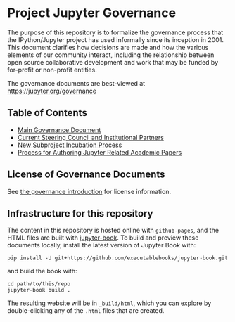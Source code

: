 # Project Jupyter Governance

The purpose of this repository is to formalize the governance process that the IPython/Jupyter project has used informally since its inception in 2001. This document clarifies how decisions are made and how the various elements of our community interact, including the relationship between open source collaborative development and work that may be funded by for-profit or non-profit entities.

The governance documents are best-viewed at https://jupyter.org/governance

## Table of Contents

* [Main Governance Document](governance.md)
* [Current Steering Council and Institutional Partners](people.md)
* [New Subproject Incubation Process](newsubprojects.md)
* [Process for Authoring Jupyter Related Academic Papers](papers.md)

## License of Governance Documents

See [the governance introduction](intro.md) for license information.

## Infrastructure for this repository

The content in this repository is hosted online with `github-pages`, and the HTML
files are built with [jupyter-book](https://jupyterbook.org). To build and preview
these documents locally, install the latest version of Jupyter Book with:

```
pip install -U git+https://github.com/executablebooks/jupyter-book.git
```

and build the book with:

```
cd path/to/this/repo
jupyter-book build .
```

The resulting website will be in `_build/html`, which you can explore by double-clicking
any of the `.html` files that are created.
